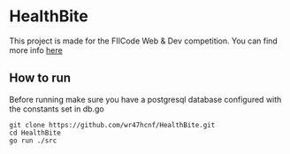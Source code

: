 # HealthBite

This project is made for the FIICode Web & Dev competition. You can find more info [here](https://fiicode-api.asii.ro/static/webdev2024)

## How to run

Before running make sure you have a postgresql database configured with the constants set in db.go

```
git clone https://github.com/wr47hcnf/HealthBite.git
cd HealthBite
go run ./src
```
